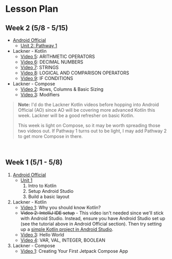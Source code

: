 # Lesson Plan

## Week 2 (5/8 - 5/15)
* [Android Official](https://developer.android.com/courses/android-basics-compose/course)
    * [Unit 2: Pathway 1](https://developer.android.com/courses/pathways/android-basics-compose-unit-2-pathway-1)
* Lackner - Kotlin
    * [Video 5](https://www.youtube.com/watch?v=x-dTX7GcPRQ&list=PLQkwcJG4YTCRSQikwhtoApYs9ij_Hc5Z9&index=5): ARITHMETIC OPERATORS
    * [Video 6](https://www.youtube.com/watch?v=Z2Cei5NcDRg&list=PLQkwcJG4YTCRSQikwhtoApYs9ij_Hc5Z9&index=6): DECIMAL NUMBERS
    * [Video 7](https://www.youtube.com/watch?v=zSTrP9mEdbU&list=PLQkwcJG4YTCRSQikwhtoApYs9ij_Hc5Z9&index=7): STRINGS
    * [Video 8](youtube.com/watch?v=BHHFZsiyyno&list=PLQkwcJG4YTCRSQikwhtoApYs9ij_Hc5Z9&index=8): LOGICAL AND COMPARISON OPERATORS
    * [Video 9](https://www.youtube.com/watch?v=g5mmLQbnXTQ&list=PLQkwcJG4YTCRSQikwhtoApYs9ij_Hc5Z9&index=9): IF CONDITIONS
* Lackner - Compose
    * [Video 2](https://www.youtube.com/watch?v=rHKeRWK3zL4&list=PLQkwcJG4YTCSpJ2NLhDTHhi6XBNfk9WiC&index=2): Rows, Columns & Basic Sizing
    * [Video 3](https://www.youtube.com/watch?v=XCuC_p3E0qo&list=PLQkwcJG4YTCSpJ2NLhDTHhi6XBNfk9WiC&index=3): Modifiers
> **Note:** I'd do the Lackner Kotlin videos before hopping into Android Official (AO) since AO will be covering more advanced Kotlin this week.  Lackner will be a good refresher on basic Kotlin.
> 
> This week is light on Compose, so it may be worth spreading those two videos out.  If Pathway 1 turns out to be light, I may add Pathway 2 to get more Compose in there.

<br />

## Week 1 (5/1 - 5/8)
1. [Android Official](https://developer.android.com/courses/android-basics-compose/course)
    * [Unit 1](https://developer.android.com/courses/android-basics-compose/unit-1)
        1. Intro to Kotlin
        2. Setup Android Studio
        3. Build a basic layout
2. Lackner - Kotlin
    * [Video 1](https://www.youtube.com/watch?v=QsrQV0wXh2E&list=PLQkwcJG4YTCRSQikwhtoApYs9ij_Hc5Z9&index=1): Why you should know Kotlin?
    * ~~Video 2: IntelliJ IDE setup~~ - This video isn't needed since we'll stick with Android Studio.  Instead, ensure you have Android Studio set up (see the tutorial above in Android Official section).  Then try setting up a [simple Kotlin project in Android Studio](SimpleKotlinProjects.md).
    * [Video 3](https://www.youtube.com/watch?v=UrQY_smApOc&list=PLQkwcJG4YTCRSQikwhtoApYs9ij_Hc5Z9&index=3): Hello World
    * [Video 4](https://www.youtube.com/watch?v=HLvRzBjx7hk&list=PLQkwcJG4YTCRSQikwhtoApYs9ij_Hc5Z9&index=4): VAR, VAL, INTEGER, BOOLEAN
3. Lackner - Compose
    * [Video 1](https://www.youtube.com/watch?v=cDabx3SjuOY&list=PLQkwcJG4YTCSpJ2NLhDTHhi6XBNfk9WiC): Creating Your First Jetpack Compose App